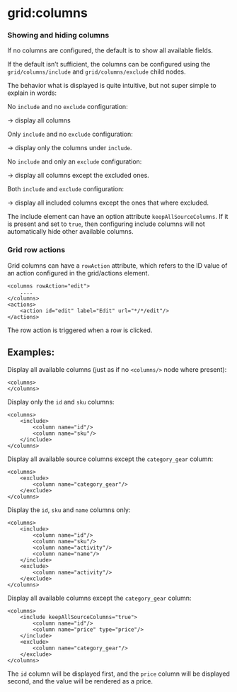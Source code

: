 # grid:columns

### Showing and hiding columns

If no columns are configured, the default is to show all available fields.

If the default isn’t sufficient, the columns can be configured using the `grid/columns/include` and `grid/columns/exclude` child nodes.


The behavior what is displayed is quite intuitive, but not super simple to explain in words:


No `include` and no `exclude` configuration:

→ display all columns


Only `include` and no `exclude` configuration:

→ display only the columns under `include`.


No `include` and only an `exclude` configuration:

→ display all columns except the excluded ones.


Both `include` and `exclude` configuration:

→ display all included columns except the ones that where excluded.


The include element can have an option attribute `keepAllSourceColumns`. If it is present and set to `true`, then configuring include columns will not automatically hide other available columns.


### Grid row actions

Grid columns can have a `rowAction` attribute, which refers to the ID value of an action configured in the grid/actions element.


```markup
<columns rowAction="edit">
    ....
</columns>
<actions>
    <action id="edit" label="Edit" url="*/*/edit"/>
</actions>
```


The row action is triggered when a row is clicked.

## Examples:

Display all available columns (just as if no `<columns/>` node where present):

```markup
<columns>
</columns>
```


Display only the `id` and `sku` columns:

```markup
<columns>
    <include>
        <column name="id"/>
        <column name="sku"/>
    </include>
</columns>
```


Display all available source columns except the `category_gear` column:

```markup
<columns>
    <exclude>
        <column name="category_gear"/>
    </exclude>
</columns>
```


Display the `id`, `sku` and `name` columns only:

```markup
<columns>
    <include>
        <column name="id"/>
        <column name="sku"/>
        <column name="activity"/>
        <column name="name"/>
    </include>
    <exclude>
        <column name="activity"/>
    </exclude>
</columns>
```


Display all available columns except the `category_gear` column:

```markup
<columns>
    <include keepAllSourceColumns="true">
        <column name="id"/>
        <column name="price" type="price"/>
    </include>
    <exclude>
        <column name="category_gear"/>
    </exclude>
</columns>
```


The `id` column will be displayed first, and the `price` column will be displayed second, and the value will be rendered as a price.